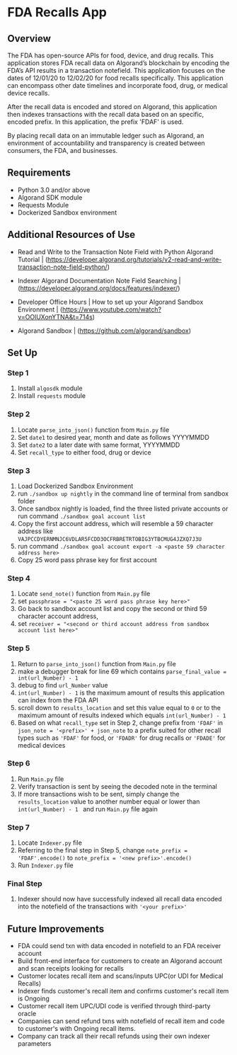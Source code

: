 # **FDA Recalls App**

## Overview

The FDA has open-source APIs for food, device, and drug recalls. This application stores FDA recall data on Algorand’s blockchain by encoding the FDA’s API results in a transaction notefield. This application focuses on the dates of 12/01/20 to 12/02/20 for food recalls specifically. This application can encompass other date timelines and incorporate food, drug, or medical device recalls.

After the recall data is encoded and stored on Algorand, this application then indexes transactions with the recall data based on an specific, encoded prefix. In this application, the prefix 'FDAF' is used. 

By placing recall data on an immutable ledger such as Algorand, an environment of accountability and transparency is created between consumers, the FDA, and businesses. 


## Requirements

- Python 3.0 and/or above
- Algorand SDK module
- Requests Module
- Dockerized Sandbox environment

## Additional Resources of Use

- Read and Write to the Transaction Note Field with Python Algorand Tutorial | (https://developer.algorand.org/tutorials/v2-read-and-write-transaction-note-field-python/)

- Indexer Algorand Documentation Note Field Searching | (https://developer.algorand.org/docs/features/indexer/)

- Developer Office Hours | How to set up your Algorand Sandbox Environment | (https://www.youtube.com/watch?v=OOlUXonYTNA&t=714s) 

- Algorand Sandbox | 
  (https://github.com/algorand/sandbox)

## Set Up

### Step 1
1. Install `algosdk` module
2. Install `requests` module

### Step 2
1. Locate `parse_into_json()` function from `Main.py` file
2. Set `date1` to desired year, month and date as follows YYYYMMDD
3. Set `date2` to a later date with same format, YYYYMMDD
4. Set `recall_type` to either food, drug or device

### Step 3

1. Load Dockerized Sandbox Environment
2. run `./sandbox up nightly` in the command line of terminal from sandbox folder
3. Once sandbox nightly is loaded, find the three listed private accounts or run command `./sandbox goal account list`
4. Copy the first account address, which will resemble a 59 character address like `VAJPCCDYERNMNJC6VDLAR5FCDD3OCFRBRETRTOBIG3YTBCMUG4JZXQ7J3U`
5. run command `./sandbox goal account export -a <paste 59 character address here>`
6. Copy 25 word pass phrase key for first account

### Step 4
1. Locate `send_note()` function from `Main.py` file
2. set `passphrase = "<paste 25 word pass phrase key here>"`
3. Go back to sandbox account list and copy the second or third 59 character account address, 
4. set `receiver = "<second or third account address from sandbox account list here>"`

### Step 5
1. Return to `parse_into_json()` function from `Main.py` file
2. make a debugger break for line 69 which contains `parse_final_value = int(url_Number) - 1`
3. debug to find `url_Number` value
4. `int(url_Number) - 1` is the maximum amount of results this application can index from the FDA API
5. scroll down to `results_location` and set this value equal to `0` or to the maximum amount of results indexed which equals `int(url_Number) - 1 `
6. Based on what `recall_type` set in Step 2, change prefix from `'FDAF'` in `json_note = '<prefix>' + json_note` to a prefix suited for other recall types such as `'FDAF'` for food, or `'FDADR'` for drug recalls or `'FDADE'` for medical devices

### Step 6
1. Run `Main.py` file
2. Verify transaction is sent by seeing the decoded note in the terminal
3. If more transactions wish to be sent, simply change the `results_location` value to another number equal or lower than `int(url_Number) - 1 ` and run `Main.py` file again

### Step 7
1. Locate `Indexer.py` file
2. Referring to the final step in Step 5, change `note_prefix = 'FDAF'.encode()` to `note_prefix = '<new prefix>'.encode()`
3. Run `Indexer.py` file

### Final Step
1. Indexer should now have successfully indexed all recall data encoded into the notefield of the transactions with `'<your prefix>'` 


  

## Future Improvements

- FDA could send txn with data encoded in notefield to an FDA receiver account
- Build  front-end interface for customers to create an Algorand account and scan receipts looking for recalls
- Customer locates recall item and scans/inputs UPC(or UDI for Medical Recalls)
- Indexer finds customer's recall item and confirms customer's recall item is Ongoing
- Customer recall item UPC/UDI code is verified through third-party oracle 
- Companies can send refund txns with notefield of recall item and code to customer's with Ongoing recall items.
- Company can track all their recall refunds using their own indexer parameters


